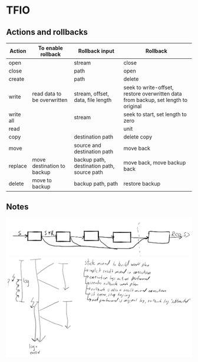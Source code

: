 # TFIO
## Actions and rollbacks
Action | To enable rollback | Rollback input | Rollback
--- | --- | --- | ---
open | | stream | close
close | | path | open
create | | path | delete
write | read data to be overwritten | stream, offset, data, file length | seek to write-offset, restore overwritten data from backup, set length to original
write all | | stream | seek to start, set length to zero
read | | | unit
copy | | destination path | delete copy
move | | source and destination path | move back
replace | move destination to backup | backup path, destination path, source path | move back, move backup back
delete | move to backup | backup path, path | restore backup
## Notes
![](notes01.png)
![](notes02.png)
